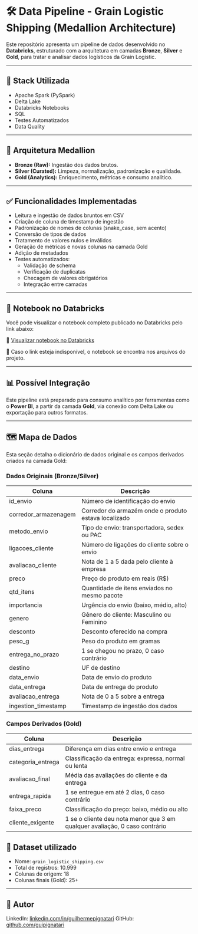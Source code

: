 # 🛠️ Data Pipeline - Grain Logistic Shipping (Medallion Architecture)

Este repositório apresenta um pipeline de dados desenvolvido no **Databricks**, estruturado com a arquitetura em camadas **Bronze**, **Silver** e **Gold**, para tratar e analisar dados logísticos da Grain Logistic.

---

## 🚀 Stack Utilizada

- Apache Spark (PySpark)
- Delta Lake
- Databricks Notebooks
- SQL
- Testes Automatizados
- Data Quality

---

## 🧱 Arquitetura Medallion

- **Bronze (Raw):** Ingestão dos dados brutos.
- **Silver (Curated):** Limpeza, normalização, padronização e qualidade.
- **Gold (Analytics):** Enriquecimento, métricas e consumo analítico.

---

## ✅ Funcionalidades Implementadas

- Leitura e ingestão de dados bruntos em CSV
- Criação de coluna de timestamp de ingestão
- Padronização de nomes de colunas (snake_case, sem acento)
- Conversão de tipos de dados
- Tratamento de valores nulos e inválidos
- Geração de métricas e novas colunas na camada Gold
- Adição de metadados
- Testes automatizados:
  - Validação de schema
  - Verificação de duplicatas
  - Checagem de valores obrigatórios
  - Integração entre camadas

---

## 📘 Notebook no Databricks

Você pode visualizar o notebook completo publicado no Databricks pelo link abaixo:

🔗 [Visualizar notebook no Databricks](https://dbc-8de1bf35-2e66.cloud.databricks.com/editor/notebooks/1382068348702030?o=3509327359834938)

🔹 Caso o link esteja indisponível, o notebook se encontra nos arquivos do projeto.

---

## 📊 Possível Integração

Este pipeline está preparado para consumo analítico por ferramentas como o **Power BI**, a partir da camada **Gold**, via conexão com Delta Lake ou exportação para outros formatos.

---

## 🗺️ Mapa de Dados

Esta seção detalha o dicionário de dados original e os campos derivados criados na camada Gold:

### Dados Originais (Bronze/Silver)

| Coluna                 | Descrição                                                                 |
|------------------------|---------------------------------------------------------------------------|
| id_envio               | Número de identificação do envio                                          |
| corredor_armazenagem   | Corredor do armazém onde o produto estava localizado                      |
| metodo_envio           | Tipo de envio: transportadora, sedex ou PAC                               |
| ligacoes_cliente       | Número de ligações do cliente sobre o envio                               |
| avaliacao_cliente      | Nota de 1 a 5 dada pelo cliente à empresa                                 |
| preco                  | Preço do produto em reais (R$)                                            |
| qtd_itens              | Quantidade de itens enviados no mesmo pacote                              |
| importancia            | Urgência do envio (baixo, médio, alto)                                    |
| genero                 | Gênero do cliente: Masculino ou Feminino                                  |
| desconto               | Desconto oferecido na compra                                              |
| peso_g                 | Peso do produto em gramas                                                 |
| entrega_no_prazo       | 1 se chegou no prazo, 0 caso contrário                                    |
| destino                | UF de destino                                                             |
| data_envio             | Data de envio do produto                                                  |
| data_entrega           | Data de entrega do produto                                                |
| avaliacao_entrega      | Nota de 0 a 5 sobre a entrega                                             |
| ingestion_timestamp    | Timestamp de ingestão dos dados                                           |

### Campos Derivados (Gold)

| Coluna                 | Descrição                                                                   |
|------------------------|-----------------------------------------------------------------------------|
| dias_entrega           | Diferença em dias entre envio e entrega                                     |
| categoria_entrega      | Classificação da entrega: expressa, normal ou lenta                         |
| avaliacao_final        | Média das avaliações do cliente e da entrega                                |
| entrega_rapida         | 1 se entregue em até 2 dias, 0 caso contrário                               |
| faixa_preco            | Classificação do preço: baixo, médio ou alto                                |
| cliente_exigente       | 1 se o cliente deu nota menor que 3 em qualquer avaliação, 0 caso contrário |

## 🧾 Dataset utilizado

- Nome: `grain_logistic_shipping.csv`
- Total de registros: 10.999
- Colunas de origem: 18
- Colunas finais (Gold): 25+

---

## 👤 Autor

LinkedIn: [linkedin.com/in/guilhermepignatari](https://linkedin.com/in/guilhermepignatari)
GitHub: [github.com/guipignatari](https://github.com/guipignatari)
